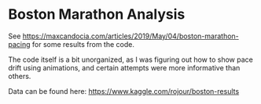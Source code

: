 # Boston Marathon Analysis

See https://maxcandocia.com/articles/2019/May/04/boston-marathon-pacing for some results from the code.

The code itself is a bit unorganized, as I was figuring out how to show pace drift using animations, and certain attempts were more informative than others.

Data can be found here: https://www.kaggle.com/rojour/boston-results